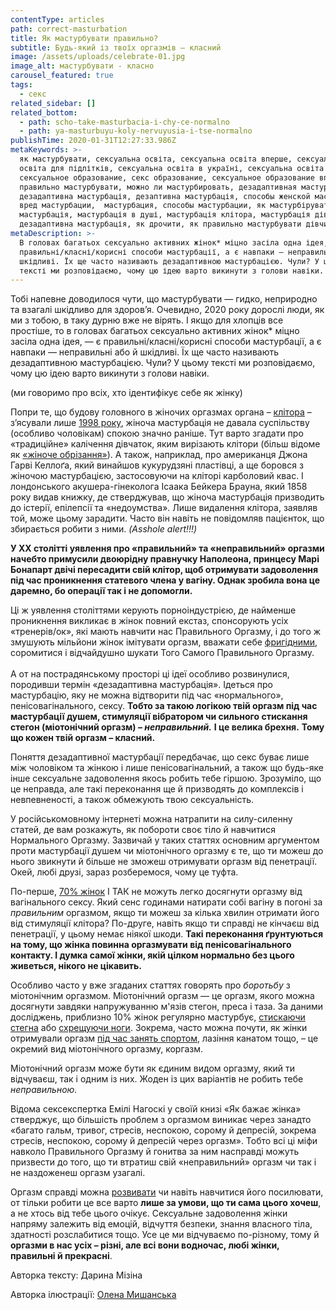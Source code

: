 ```yaml
---
contentType: articles
path: correct-masturbation
title: Як мастурбувати правильно?
subtitle: Будь-який із твоїх оргазмів – класний
image: /assets/uploads/celebrate-01.jpg
image_alt: мастурбувати - класно
carousel_featured: true
tags:
  - секс
related_sidebar: []
related_bottom:
  - path: scho-take-masturbacia-i-chy-ce-normalno
  - path: ya-masturbuyu-koly-nervuyusia-i-tse-normalno
publishTime: 2020-01-31T12:27:33.986Z
metaKeywords: >-
  як мастурбувати, сексуальна освіта, сексуальна освіта вперше, сексуальна
  освіта для підлітків, сексуальна освіта в україні, сексуальна освіта в школах,
  сексуальное образование, секс образование, сексуальное образование вперше, як
  правильно мастурбувати, можно ли мастурбировать, дезадаптивная мастурбация,
  дезадаптивна мастурбація, дезаптивна мастурбація, способы женской мастурбации,
  вред мастурбации,  мастурбация, способы мастурбации, як мастурбірувати,
  мастурбація, мастурбація в душі, мастурбація клітора, мастурбація дівчат,
  дезадаптивна мастурбація, як дрочити, як правильно мастурбувати дівчині
metaDescription: >-
  В головах багатьох сексуально активних жінок* міцно засіла одна ідея, — є
  правильні/класні/корисні способи мастурбації, а є навпаки — неправильні або й
  шкідливі. Їх ще часто називають дезадаптивною мастурбацією. Чули? У цьому
  тексті ми розповідаємо, чому цю ідею варто викинути з голови навіки.
---
```

Тобі напевне доводилося чути, що мастурбувати — гидко, неприродно та взагалі шкідливо для здоров’я. Очевидно, 2020 року дорослі люди, як ми з тобою, в таку дурню вже не вірять. І якщо для хлопців все простіше, то в головах багатьох сексуально активних жінок* міцно засіла одна ідея, — є правильні/класні/корисні способи мастурбації, а є навпаки — неправильні або й шкідливі. Їх ще часто називають дезадаптивною мастурбацією. Чули? У цьому тексті ми розповідаємо, чому цю ідею варто викинути з голови навіки.

(ми говоримо про всіх, хто ідентифікує себе як жінку)

Попри те, що будову головного в жіночих оргазмах органа – [клітора](https://vpershe.com/articles/clitor-i-tochka-g-scho-take-zhinochyi-orgasm-i-yak-yoho-dosiahty) – з’ясували лише  [1998 року](https://www.auajournals.org/article/S0022-5347(01)68572-0/fulltext), жіноча мастурбація не давала суспільству (особливо чоловікам) спокою значно раніше. Тут варто згадати про «традиційне» калічення дівчаток, яким вирізають клітори (більш відоме як [«жіноче обрізання»](https://www.who.int/news-room/fact-sheets/detail/female-genital-mutilation)). А також, наприклад, про американця Джона Гарві Келлоґа, який винайшов кукурудзяні пластівці, а ще боровся з жіночою мастурбацією, застосовуючи на кліторі карболовий квас. І лондонського акушера-гінеколога Ісаака Бейкера Брауна, який 1858 року видав книжку, де стверджував, що жіноча мастурбація призводить до істерії, епілепсії та «недоумства». Лише видалення клітора, заявляв той, може цьому зарадити. Часто він навіть не повідомляв пацієнток, що збирається робити з ними. _(Asshole alert!!!)_

**У ХХ столітті уявлення про «правильний» та «неправильний» оргазми начебто примусили двоюрідну правнучку Наполеона, принцесу Марі Бонапарт двічі пересадити свій клітор, щоб отримувати задоволення під час проникнення статевого члена у вагіну. Однак зробила вона це даремно, бо операції так і не допомогли.** 

Ці ж уявлення століттями керують порноіндустрією, де найменше проникнення викликає в жінок повний екстаз, спонсорують усіх «тренерів/ок», які мають навчити нас Правильного Оргазму, і до того ж змушують мільйони жінок імітувати оргазм, вважати себе [фригідними](https://vpershe.com/articles/no-orgasm-frigidity), соромитися і відчайдушно шукати Того Самого Правильного Оргазму.  \
 \
А от на пострадянському просторі ці ідеї особливо розвинулися, породивши термін «дезадаптивна мастурбація». Ідеться про мастурбацію, яку не можна відтворити під час «нормального», пенісовагінального, сексу. **Тобто за такою логікою твій оргазм під час мастурбації душем, стимуляції вібратором чи сильного стискання стегон (міотонічний оргазм) – _неправильний._** **І це велика брехня.** **Тому що кожен твій оргазм – класний.** 

Поняття дезадаптивної мастурбації передбачає, що секс буває лише між чоловіком та жінкою і лише пенісовагінальний, а також що будь-яке інше сексуальне задоволення якось робить тебе гіршою. Зрозуміло, що це неправда, але такі переконання ще й призводять до комплексів і невпевненості, а також обмежують твою сексуальність. 

У російськомовному інтернеті можна натрапити на силу-силенну статей, де вам розкажуть, як побороти своє тіло й навчитися Нормального Оргазму. Зазвичай у таких статтях основним аргументом проти мастурбації душем чи міотонічного оргазму є те, що ти можеш до нього звикнути й більше не зможеш отримувати оргазм від пенетрації. Окей, любі друзі, зараз розберемося, чому це туфта. 

По-перше, [70% жінок](https://vpershe.com/articles/clitor-i-tochka-g-scho-take-zhinochyi-orgasm-i-yak-yoho-dosiahty) І ТАК не можуть легко досягнути оргазму від вагінального сексу. Який сенс годинами натирати собі вагіну в погоні за _правильним_ оргазмом, якщо ти можеш за кілька хвилин отримати його від стимуляції клітора? По-друге, навіть якщо ти справді не кінчаєш від пенетрації, у цьому немає ніякої шкоди. **Такі переконання ґрунтуються на тому, що жінка повинна оргазмувати від пенісовагінального контакту. І думка самої жінки, якій цілком нормально без цього живеться, нікого не цікавить.** 

Особливо часто у вже згаданих статтях говорять про _боротьбу_ з міотонічним оргазмом. Міотонічний оргазм — це оргазм, якого можна досягнути завдяки напружуванню м'язів стегон, преса і таза. За даними досліджень, приблизно 10% жінок регулярно мастурбує, [стискаючи стегна](https://books.google.com.qa/books/about/Sexual_Behavior_in_the_Human_Female.html?id=9GpBB61LV14C&redir_esc=y&hl=ru) або [схрещуючи ноги](https://onlinelibrary.wiley.com/doi/abs/10.1111/j.1743-6109.2009.01693.x). Зокрема, часто можна почути, як жінки отримували оргазм [під час занять спортом](https://www.eurekalert.org/pub_releases/2012-03/iu-sec031612.php), лазіння канатом тощо, – це окремий вид міотонічного оргазму, коргазм. 

Міотонічний оргазм може бути як єдиним видом оргазму, який ти відчуваєш, так і одним із них. Жоден із цих варіантів не робить тебе _неправильною._

Відома сексекспертка Емілі Нагоскі у своїй книзі «Як бажає жінка» стверджує, що більшість проблем з оргазмом виникає через занадто «багато гальм, тривог, стресів, неспокою, сорому й депресій, зокрема стресів, неспокою, сорому й депресій через оргазм». Тобто всі ці міфи навколо Правильного Оргазму й гонитва за ним насправді можуть призвести до того, що ти втратиш свій «неправильний» оргазм чи так і не наздоженеш оргазм узагалі.

Оргазм справді можна [розвивати](https://vpershe.com/articles/yak-dosyahty-orgazmu-pid-chas-seksu-masturbaciia-yoha-ta-eksperymenty) чи навіть навчитися його посилювати, от тільки робити це все варто **лише за умови, що ти сама цього хочеш**, а не хтось від тебе цього очікує. Сексуальне задоволення жінки напряму залежить від емоцій, відчуття безпеки, знання власного тіла, здатності розслабитися тощо. Усе це ми відчуваємо по-різному, тому й **оргазми в нас усіх – різні, але всі вони водночас, любі жінки, правильні й прекрасні**.

Авторка тексту: Дарина Мізіна

Авторка ілюстрації: [Олена Мишанська](https://www.instagram.com/olena_myshanska/)
